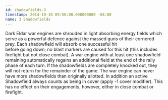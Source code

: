 ```yaml
---
id: shadowfields-3
timestamp: 2014-10-10 09:50:08.000000000 -04:00
name: 3 Shadowfields
---
```

<p>Dark Eldar war engines are shrouded in light absorbing energy fields which serve as a powerful defence against the massed guns of their cornered prey. Each shadowfield will absorb one successful hit<br />
before going down; no blast markers are caused for this hit (this includes firefight but not close combat). A war engine with at least one shadowfield remaining automatically regains an additional field at the end of the rally<br />
phase of each turn. If the shadowfields are completely knocked out, they will not return for the remainder of the game. The war engine can never have more shadowfields than originally allotted. In addition an active<br />
Shadowfield always counts as being in cover (apply -1 cover modifier). This has no effect on their engagements, however, either in close combat or firefight.</p>